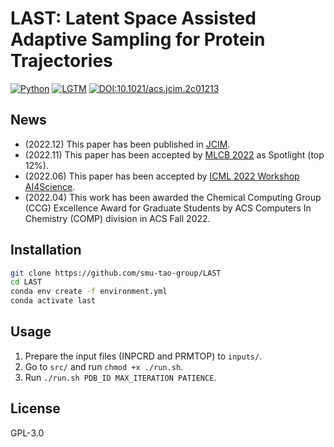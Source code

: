 # LAST: Latent Space Assisted Adaptive Sampling for Protein Trajectories
[![Python](https://img.shields.io/badge/Python-3.7+-blue.svg)](https://www.python.org)
[![LGTM](https://img.shields.io/lgtm/grade/python/github/smu-tao-group/ADMET_XGBoost.svg?style=square)](https://lgtm.com/projects/g/HTian1997/getarticle)
[![DOI:10.1021/acs.jcim.2c01213](http://img.shields.io/badge/DOI-10.1021/acs.jcim.2c01213-B31B1B.svg)](https://doi.org/10.1021/acs.jcim.2c01213)


## News

- (2022.12) This paper has been published in [JCIM](https://pubs.acs.org/doi/10.1021/acs.jcim.2c01213).
- (2022.11) This paper has been accepted by [MLCB 2022](https://sites.google.com/cs.washington.edu/mlcb2022/) as Spotlight (top 12%).
- (2022.06) This paper has been accepted by [ICML 2022 Workshop AI4Science](http://www.ai4science.net/icml22/).
- (2022.04) This work has been awarded the Chemical Computing Group (CCG) Excellence Award for Graduate Students by ACS Computers In Chemistry (COMP) division in ACS Fall 2022.

## Installation

```bash
git clone https://github.com/smu-tao-group/LAST
cd LAST
conda env create -f environment.yml
conda activate last
```

## Usage

1. Prepare the input files (INPCRD and PRMTOP) to `inputs/`.
2. Go to `src/` and run `chmod +x ./run.sh`.
3. Run `./run.sh PDB_ID MAX_ITERATION PATIENCE`.

## License

GPL-3.0
